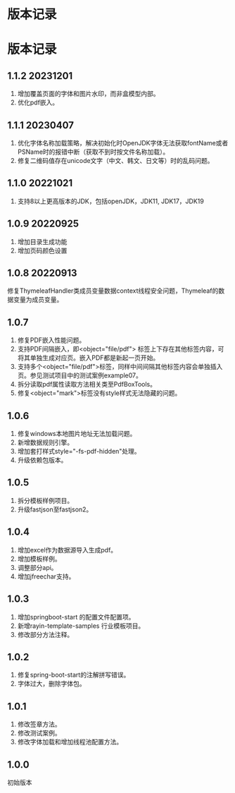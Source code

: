 # 版本记录
# 版本记录
## 1.1.2 20231201
1. 增加覆盖页面的字体和图片水印，而非盒模型内部。
2. 优化pdf嵌入。

## 1.1.1 20230407
1. 优化字体名称加载策略，解决初始化时OpenJDK字体无法获取fontName或者PSName时的报错中断（获取不到时按文件名称加载）。
2. 修复二维码值存在unicode文字（中文、韩文、日文等）时的乱码问题。

## 1.1.0 20221021
1. 支持8以上更高版本的JDK，包括openJDK，JDK11, JDK17，JDK19

## 1.0.9 20220925
1. 增加目录生成功能
2. 增加页码颜色设置

## 1.0.8 20220913
修复ThymeleafHandler类成员变量数据context线程安全问题，Thymeleaf的数据变量为成员变量。

## 1.0.7
1. 修复PDF嵌入性能问题。
2. 支持PDF间隔嵌入，即<object="file/pdf"> 标签上下存在其他标签内容，可将其单独生成对应页。嵌入PDF都是新起一页开始。
3. 支持多个<object="file/pdf">标签，同样中间间隔其他标签内容会单独插入页。参见测试项目中的测试案例example07。
4. 拆分读取pdf属性读取方法相关类至PdfBoxTools。
5. 修复<object="mark">标签没有style样式无法隐藏的问题。

## 1.0.6
1. 修复windows本地图片地址无法加载问题。
2. 新增数据规则引擎。
3. 增加套打样式style="-fs-pdf-hidden"处理。
4. 升级依赖包版本。

## 1.0.5
1. 拆分模板样例项目。
2. 升级fastjson至fastjson2。

## 1.0.4
1. 增加excel作为数据源导入生成pdf。
2. 增加模板样例。
3. 调整部分api。
4. 增加jfreechar支持。

## 1.0.3
1. 增加springboot-start 的配置文件配置项。
2. 新增rayin-template-samples 行业模板项目。
3. 修改部分方法注释。

## 1.0.2
1. 修复spring-boot-start的注解拼写错误。
2. 字体过大，删除字体包。

## 1.0.1
1. 修改签章方法。
2. 修改测试案例。
3. 修改字体加载和增加线程池配置方法。

## 1.0.0
初始版本